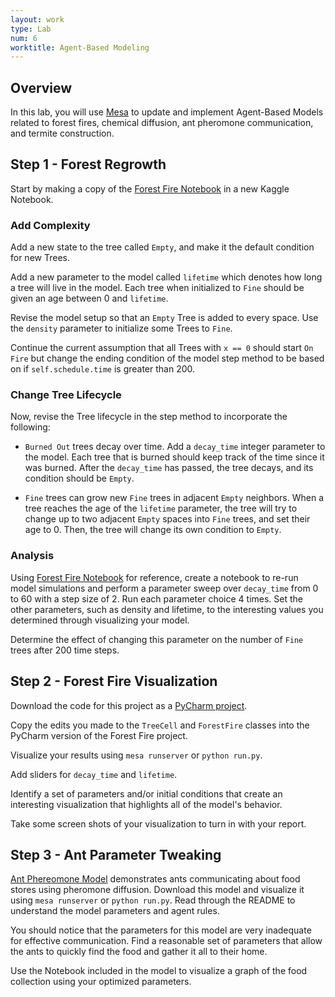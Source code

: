 ```yaml
---
layout: work
type: Lab
num: 6
worktitle: Agent-Based Modeling
---
```


## Overview

In this lab, you will use [Mesa](https://github.com/projectmesa/mesa) to update and implement Agent-Based Models related to forest fires, chemical diffusion, ant pheromone communication, and termite construction.


## Step 1 - Forest Regrowth

Start by making a copy of the [Forest Fire Notebook](https://www.kaggle.com/code/markgoadrich/forest-fires-mesa-abm-2-4) in a new Kaggle Notebook. 


### Add Complexity

Add a new state to the tree called `Empty`, and make it the default condition for new Trees. 

Add a new parameter to the model called `lifetime` which denotes how long a tree will live in the model. Each tree when initialized to `Fine` should be given an age between 0 and `lifetime`.

Revise the model setup so that an `Empty` Tree is added to every space. Use the `density` parameter to initialize some Trees to `Fine`.

Continue the current assumption that all Trees with `x == 0` should start `On Fire` but change the ending condition of the model step method to be based on if `self.schedule.time` is greater than 200.


### Change Tree Lifecycle

Now, revise the Tree lifecycle in the step method to incorporate the following:

* `Burned Out` trees decay over time. Add a `decay_time` integer parameter to the model. Each tree that is burned should keep track of the time since it was burned. After the `decay_time` has passed, the tree decays, and its condition should be `Empty`.

* `Fine` trees can grow new `Fine` trees in adjacent `Empty` neighbors. When a tree reaches the age of the `lifetime` parameter, the tree will try to change up to two adjacent `Empty` spaces into `Fine` trees, and set their age to 0. Then, the tree will change its own condition to `Empty`.


### Analysis

Using [Forest Fire Notebook](https://nbviewer.org/github/Hendrix-CS/csci285/blob/master/assets/notebooks/Forest%20Fire%20Model.ipynb) for reference, create a notebook to re-run model simulations and perform a parameter sweep over `decay_time` from 0 to 60 with a step size of 2. Run each parameter choice 4 times. Set the other parameters, such as density and lifetime, to the interesting values you determined through visualizing your model.

 Determine the effect of changing this parameter on the number of `Fine` trees after 200 time steps.


## Step 2 - Forest Fire Visualization

Download the code for this project as a [PyCharm project](https://github.com/mgoadric/forestfires/archive/refs/heads/main.zip).

Copy the edits you made to the `TreeCell` and `ForestFire` classes into the PyCharm version of the Forest Fire project.

Visualize your results using `mesa runserver` or `python run.py`. 

Add sliders for `decay_time` and `lifetime`. 

Identify a set of parameters and/or initial conditions that create an interesting visualization that highlights all of the model's behavior. 

Take some screen shots of your visualization to turn in with your report. 

## Step 3 - Ant Parameter Tweaking

[Ant Phereomone Model](https://github.com/mgoadric/ants-mesa/archive/refs/heads/master.zip) demonstrates ants communicating about food stores using pheromone diffusion. Download this model and visualize it using `mesa runserver` or `python run.py`. Read through the README to understand the model parameters and agent rules.

You should notice that the parameters for this model are very inadequate for effective communication. Find a reasonable set of parameters that allow the ants to quickly find the food and gather it all to their home. 

Use the Notebook included in the model to visualize a graph of the food collection using your optimized parameters.

